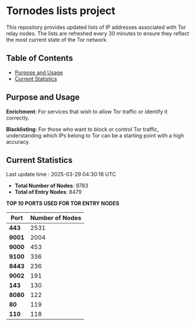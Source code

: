 # Tornodes lists project

This repository provides updated lists of IP addresses associated with Tor relay nodes. The lists are refreshed every 30 minutes to ensure they reflect the most current state of the Tor network.

## Table of Contents

- [Purpose and Usage](#purpose-and-usage)
- [Current Statistics](#current-statistics)


## Purpose and Usage

**Enrichment**: For services that wish to allow Tor traffic or identify it correctly.

**Blacklisting**: For those who want to block or control Tor traffic, understanding which IPs belong to Tor can be a starting point with a high accuracy.

## Current Statistics

Last update time : 2025-03-29 04:30:18 UTC

- **Total Number of Nodes**: 9783
- **Total of Entry Nodes**: 8479

**TOP 10 PORTS USED FOR TOR ENTRY NODES**

| **Port** | **Number of Nodes** |
|------|-----------------|
| **443**   | 2531  |
| **9001**   | 2004  |
| **9000**   | 453  |
| **9100**   | 336  |
| **8443**   | 236  |
| **9002**   | 191  |
| **143**   | 130  |
| **8080**   | 122  |
| **80**   | 119  |
| **110**   | 118  |

